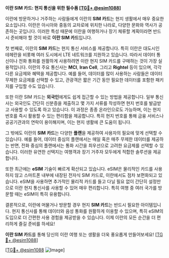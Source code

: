 **이란 SIM 카드: 현지 통신을 위한 필수품 [[TG💪+ @esim1088](https://t.me/s/esim1088)]**

이란에 방문하거나 거주하는 사람들에게 이란의 **SIM 카드**는 현지 생활에서 매우 중요한 요소입니다. 이란은 아시아와 중동의 교차로에 위치한 나라로, 다양한 문화와 역사가 공존하는 곳입니다. 이러한 특성 때문에 이란을 여행하거나 장기 체류할 계획이라면 반드시 준비해야 할 것이 바로 **이란 SIM 카드**입니다.

첫 번째로, 이란의 **SIM 카드**는 현지 통신 서비스를 제공합니다. 특히 이란은 대도시인 테헤란을 비롯해 여러 도시에서 LTE 네트워크를 지원하고 있습니다. 따라서 데이터 통신이나 전화 통화를 원활하게 사용하려면 이란 현지 SIM 카드를 구매하는 것이 가장 실용적입니다. 이란의 주요 통신사는 **MCI**, **Iran Cell**, 그리고 **Rightel** 등이 있으며, 각각 다른 요금제와 혜택을 제공합니다. 예를 들어, 데이터를 많이 사용하는 사람들은 데이터 무제한 요금제를 선택할 수 있고, 관광객은 짧은 기간 동안 필요한 데이터를 포함한 패키지를 구입할 수도 있습니다.

또한 이란 SIM 카드는 **외국인**에게도 쉽게 접근할 수 있는 방법을 제공합니다. 일부 통신사는 외국인도 간단히 신분증을 제출하고 몇 가지 서류를 작성하면 현지 번호를 발급받고 사용할 수 있도록 하고 있습니다. 이 과정은 종종 온라인으로도 가능하며, 이는 현지 번호를 즉시 활용할 수 있는 편리함을 제공합니다. 특히 현지 번호를 통해 금융 서비스나 공공기관과의 연락이 용이해지며, 이는 현지 생활에 큰 도움이 됩니다.

그 밖에도 이란의 **SIM 카드**는 다양한 **플랜**을 제공하여 사용자의 필요에 맞게 선택할 수 있습니다. 예를 들어, 데이터 중심의 플랜에서는 매일 혹은 매주 무제한 데이터를 제공하는 반면, 전화 중심의 플랜에서는 통화 시간을 최우선으로 고려한 요금제를 선택할 수 있습니다. 이러한 유연한 선택지는 여행객과 장기 거주자 모두에게 적합한 솔루션을 제공합니다.

또한 최근에는 **eSIM** 기술이 빠르게 확산되고 있습니다. eSIM은 물리적인 카드를 사용하지 않고 스마트폰 내부에 내장된 전자식 SIM 카드로, 이란에서도 점차 보편화되고 있습니다. eSIM을 사용하면 추가적인 물리적 카드를 들고 다닐 필요 없이 간단히 설정만으로 이란 현지 통신사를 사용할 수 있어 매우 편리합니다. 특히 여행 중 여러 국가를 방문할 때는 eSIM이 특히 유용합니다.

결론적으로, 이란에 머물거나 방문할 경우 현지 **SIM 카드**는 반드시 필요한 아이템입니다. 현지 통신사를 통해 데이터와 음성 통화를 원활하게 이용할 수 있으며, 특히 eSIM의 도입으로 더 간편한 사용 경험을 제공받을 수 있습니다. 이제 이란의 모든 순간을 더 편리하게 즐길 준비를 하세요! 

**이란 SIM 카드**를 통해 당신의 이란 여행 또는 생활을 더욱 풍요롭게 만들어보세요! [[TG💪+ @esim1088](https://t.me/s/esim1088)]  

[[TG💪+ @esim1088](https://t.me/s/esim1088) ![Image](https://i.postimg.cc/Y0z9fWf4/image.png)]